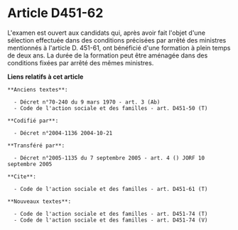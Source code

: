 # Article D451-62

L'examen est ouvert aux candidats qui, après avoir fait l'objet d'une sélection effectuée dans des conditions précisées par
arrêté des ministres mentionnés à l'article D. 451-61, ont bénéficié d'une formation à plein temps de deux ans. La durée de
la formation peut être aménagée dans des conditions fixées par arrêté des mêmes ministres.

**Liens relatifs à cet article**

	**Anciens textes**:

	  - Décret n°70-240 du 9 mars 1970 - art. 3 (Ab)
	  - Code de l'action sociale et des familles - art. D451-50 (T)

	**Codifié par**:

	  - Décret n°2004-1136 2004-10-21

	**Transféré par**:

	  - Décret n°2005-1135 du 7 septembre 2005 - art. 4 () JORF 10 septembre 2005

	**Cite**:

	  - Code de l'action sociale et des familles - art. D451-61 (T)

	**Nouveaux textes**:

	  - Code de l'action sociale et des familles - art. D451-74 (T)
	  - Code de l'action sociale et des familles - art. D451-74 (V)
